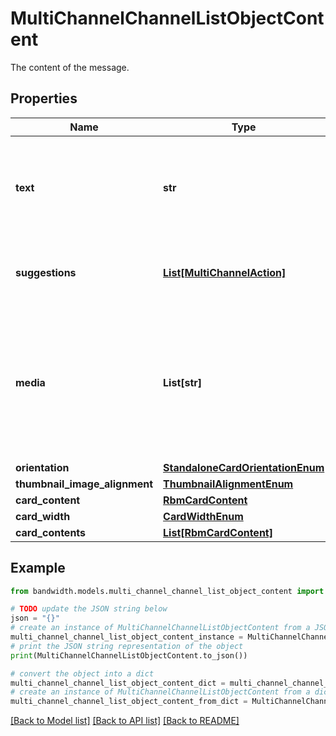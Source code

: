 # MultiChannelChannelListObjectContent

The content of the message.

## Properties

Name | Type | Description | Notes
------------ | ------------- | ------------- | -------------
**text** | **str** | The contents of the text message. Must be 2048 characters or less. | 
**suggestions** | [**List[MultiChannelAction]**](MultiChannelAction.md) | An array of suggested actions for the recipient. | [optional] 
**media** | **List[str]** | A list of URLs to include as media attachments as part of the message. Each URL can be at most 4096 characters. | 
**orientation** | [**StandaloneCardOrientationEnum**](StandaloneCardOrientationEnum.md) |  | 
**thumbnail_image_alignment** | [**ThumbnailAlignmentEnum**](ThumbnailAlignmentEnum.md) |  | 
**card_content** | [**RbmCardContent**](RbmCardContent.md) |  | 
**card_width** | [**CardWidthEnum**](CardWidthEnum.md) |  | 
**card_contents** | [**List[RbmCardContent]**](RbmCardContent.md) |  | 

## Example

```python
from bandwidth.models.multi_channel_channel_list_object_content import MultiChannelChannelListObjectContent

# TODO update the JSON string below
json = "{}"
# create an instance of MultiChannelChannelListObjectContent from a JSON string
multi_channel_channel_list_object_content_instance = MultiChannelChannelListObjectContent.from_json(json)
# print the JSON string representation of the object
print(MultiChannelChannelListObjectContent.to_json())

# convert the object into a dict
multi_channel_channel_list_object_content_dict = multi_channel_channel_list_object_content_instance.to_dict()
# create an instance of MultiChannelChannelListObjectContent from a dict
multi_channel_channel_list_object_content_from_dict = MultiChannelChannelListObjectContent.from_dict(multi_channel_channel_list_object_content_dict)
```
[[Back to Model list]](../README.md#documentation-for-models) [[Back to API list]](../README.md#documentation-for-api-endpoints) [[Back to README]](../README.md)


